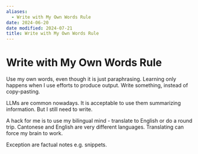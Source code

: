 ```yaml
---
aliases:
  - Write with My Own Words Rule
date: 2024-06-20
date modified: 2024-07-21
title: Write with My Own Words Rule
---
```


# Write with My Own Words Rule

Use my own words, even though it is just paraphrasing. Learning only happens when I use efforts to produce output. Write something, instead of copy-pasting.

LLMs are common nowadays. It is acceptable to use them summarizing information. But I still need to write.

A hack for me is to use my bilingual mind - translate to English or do a round trip. Cantonese and English are very different languages. Translating can force my brain to work.

Exception are factual notes e.g. snippets.
